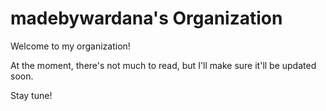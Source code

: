 # madebywardana's Organization

Welcome to my organization!

At the moment, there's not much to read, but I'll make sure it'll be updated soon.

Stay tune!
